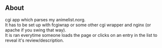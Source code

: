 ## About
cgi app which parses my animelist.norg.\
It has to be set up with fcgiwrap or some other cgi wrapper and nginx (or apache if you swing that way).\
It is ran everytime someone loads the page or clicks on an entry in the list to reveal it's review/description.
